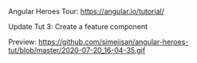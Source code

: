 Angular Heroes Tour: https://angular.io/tutorial/ 

Update Tut 3: Create a feature component

Preview: https://github.com/simejisan/angular-heroes-tut/blob/master/2020-07-20_16-04-35.gif
